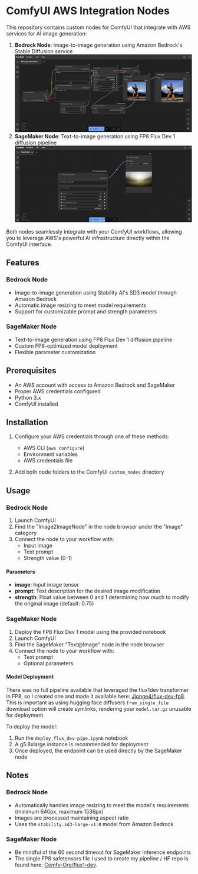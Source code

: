 # ComfyUI AWS Integration Nodes

This repository contains custom nodes for ComfyUI that integrate with AWS services for AI image generation:

1. **Bedrock Node**: Image-to-image generation using Amazon Bedrock's Stable Diffusion service
![ComfyUI Bedrock Node Example](imgs/comfy-custom.png)
2. **SageMaker Node**: Text-to-image generation using FP8 Flux Dev 1 diffusion pipeline
![ComfyUI SageMaker Node Example](imgs/sagemaker_node.png)

Both nodes seamlessly integrate with your ComfyUI workflows, allowing you to leverage AWS's powerful AI infrastructure directly within the ComfyUI interface.

## Features

### Bedrock Node
- Image-to-image generation using Stability AI's SD3 model through Amazon Bedrock
- Automatic image resizing to meet model requirements
- Support for customizable prompt and strength parameters

### SageMaker Node
- Text-to-image generation using FP8 Flux Dev 1 diffusion pipeline
- Custom FP8-optimized model deployment
- Flexible parameter customization

## Prerequisites

- An AWS account with access to Amazon Bedrock and SageMaker
- Proper AWS credentials configured
- Python 3.x
- ComfyUI installed

## Installation

1. Configure your AWS credentials through one of these methods:
   - AWS CLI (`aws configure`)
   - Environment variables
   - AWS credentials file

2. Add both node folders to the ComfyUI `custom_nodes` directory

## Usage

### Bedrock Node

1. Launch ComfyUI
2. Find the "Image2ImageNode" in the node browser under the "image" category
3. Connect the node to your workflow with:
   - Input image
   - Text prompt
   - Strength value (0-1)

#### Parameters
- **image**: Input image tensor
- **prompt**: Text description for the desired image modification
- **strength**: Float value between 0 and 1 determining how much to modify the original image (default: 0.75)

### SageMaker Node

1. Deploy the FP8 Flux Dev 1 model using the provided notebook
2. Launch ComfyUI
3. Find the SageMaker "Text@Image" node in the node browser
4. Connect the node to your workflow with:
   - Text prompt
   - Optional parameters

#### Model Deployment
There was no full pipeline available that leveraged the flux1dev transformer in FP8, so I created one and made it available here: [Jlonge4/flux-dev-fp8](https://huggingface.co/Jlonge4/flux-dev-fp8). This is important as using hugging face diffusers `from_single_file` download option will create symlinks, rendering your `model.tar.gz` unusable for deployment.

To deploy the model:
1. Run the `deploy_flux_dev-pipe.ipynb` notebook
2. A g5.8xlarge instance is recommended for deployment
3. Once deployed, the endpoint can be used directly by the SageMaker node

## Notes

### Bedrock Node
- Automatically handles image resizing to meet the model's requirements (minimum 640px, maximum 1536px)
- Images are processed maintaining aspect ratio
- Uses the `stability.sd3-large-v1:0` model from Amazon Bedrock

### SageMaker Node
- Be mindful of the 60 second timeout for SageMaker inference endpoints
- The single FP8 safetensors file I used to create my pipeline / HF repo is found here: [Comfy-Org/flux1-dev](https://huggingface.co/Comfy-Org/flux1-dev).
